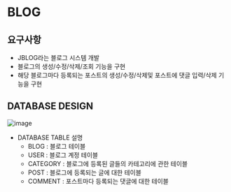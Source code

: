 # BLOG 

## 요구사항
- JBLOG라는 블로그 시스템 개발
- 블로그의 생성/수정/삭제/조회 기능을 구현
- 해당 블로그마다 등록되는 포스트의 생성/수정/삭제및 포스트에 댓글 입력/삭제 기능을 구현

## DATABASE DESIGN

![image](https://user-images.githubusercontent.com/12459864/102513668-d8d1c980-40ce-11eb-9514-49060782985b.png)

- DATABASE TABLE 설명
    - BLOG : 블로그 테이블
    - USER : 블로그 계정 테이블
    - CATEGORY : 블로그에 등록된 글들의 카테고리에 관한 테이블
    - POST : 블로그에 등록되는 글에 대한 테이블
    - COMMENT : 포스트마다 등록되는 댓글에 대한 테이블 
